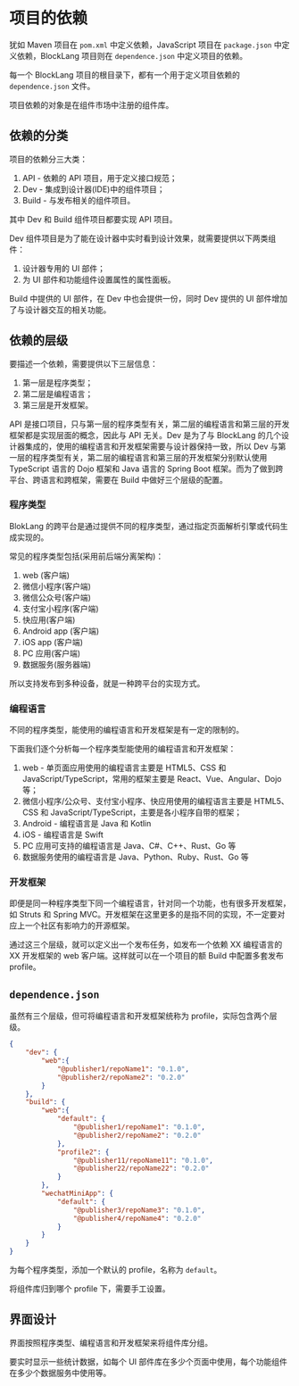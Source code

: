 # 项目的依赖

犹如 Maven 项目在 `pom.xml` 中定义依赖，JavaScript 项目在 `package.json` 中定义依赖，BlockLang 项目则在 `dependence.json` 中定义项目的依赖。

每一个 BlockLang 项目的根目录下，都有一个用于定义项目依赖的 `dependence.json` 文件。

项目依赖的对象是在组件市场中注册的组件库。

## 依赖的分类

项目的依赖分三大类：

1. API - 依赖的 API 项目，用于定义接口规范；
2. Dev - 集成到设计器(IDE)中的组件项目；
3. Build - 与发布相关的组件项目。

其中 Dev 和 Build 组件项目都要实现 API 项目。

Dev 组件项目是为了能在设计器中实时看到设计效果，就需要提供以下两类组件：

1. 设计器专用的 UI 部件；
2. 为 UI 部件和功能组件设置属性的属性面板。

Build 中提供的 UI 部件，在 Dev 中也会提供一份，同时 Dev 提供的 UI 部件增加了与设计器交互的相关功能。

## 依赖的层级

要描述一个依赖，需要提供以下三层信息：

1. 第一层是程序类型；
2. 第二层是编程语言；
3. 第三层是开发框架。

API 是接口项目，只与第一层的程序类型有关，第二层的编程语言和第三层的开发框架都是实现层面的概念，因此与 API 无关。Dev 是为了与 BlockLang 的几个设计器集成的，使用的编程语言和开发框架需要与设计器保持一致，所以 Dev 与第一层的程序类型有关，第二层的编程语言和第三层的开发框架分别默认使用 TypeScript 语言的 Dojo 框架和 Java 语言的 Spring Boot 框架。而为了做到跨平台、跨语言和跨框架，需要在 Build 中做好三个层级的配置。

### 程序类型

BlokLang 的跨平台是通过提供不同的程序类型，通过指定页面解析引擎或代码生成实现的。

常见的程序类型包括(采用前后端分离架构)：

1. web (客户端)
2. 微信小程序(客户端)
3. 微信公众号(客户端)
4. 支付宝小程序(客户端)
5. 快应用(客户端)
6. Android app (客户端)
7. iOS app (客户端)
8. PC 应用(客户端)
9. 数据服务(服务器端)

所以支持发布到多种设备，就是一种跨平台的实现方式。

### 编程语言

不同的程序类型，能使用的编程语言和开发框架是有一定的限制的。

下面我们逐个分析每一个程序类型能使用的编程语言和开发框架：

1. web - 单页面应用使用的编程语言主要是 HTML5、CSS 和 JavaScript/TypeScript，常用的框架主要是 React、Vue、Angular、Dojo 等；
2. 微信小程序/公众号、支付宝小程序、快应用使用的编程语言主要是 HTML5、CSS 和 JavaScript/TypeScript，主要是各小程序自带的框架；
3. Android - 编程语言是 Java 和 Kotlin
4. iOS - 编程语言是 Swift
5. PC 应用可支持的编程语言是 Java、C#、C++、Rust、Go 等
6. 数据服务使用的编程语言是 Java、Python、Ruby、Rust、Go 等

### 开发框架

即便是同一种程序类型下同一个编程语言，针对同一个功能，也有很多开发框架，如 Struts 和 Spring MVC。开发框架在这里更多的是指不同的实现，不一定要对应上一个社区有影响力的开源框架。

通过这三个层级，就可以定义出一个发布任务，如发布一个依赖 XX 编程语言的 XX 开发框架的 web 客户端。这样就可以在一个项目的额 Build 中配置多套发布 profile。

## `dependence.json`

虽然有三个层级，但可将编程语言和开发框架统称为 profile，实际包含两个层级。

```json
{
    "dev": {
        "web":{
            "@publisher1/repoName1": "0.1.0",
            "@publisher2/repoName2": "0.2.0"
        }
    },
    "build": {
        "web":{
            "default": {
                "@publisher1/repoName1": "0.1.0",
                "@publisher2/repoName2": "0.2.0"
            },
            "profile2": {
                "@publisher11/repoName11": "0.1.0",
                "@publisher22/repoName22": "0.2.0"
            }
        },
        "wechatMiniApp": {
            "default": {
                "@publisher3/repoName3": "0.1.0",
                "@publisher4/repoName4": "0.2.0"
            }
        }
    }
}
```

为每个程序类型，添加一个默认的 profile，名称为 `default`。

将组件库归到哪个 profile 下，需要手工设置。

## 界面设计

界面按照程序类型、编程语言和开发框架来将组件库分组。

要实时显示一些统计数据，如每个 UI 部件库在多少个页面中使用，每个功能组件在多少个数据服务中使用等。
